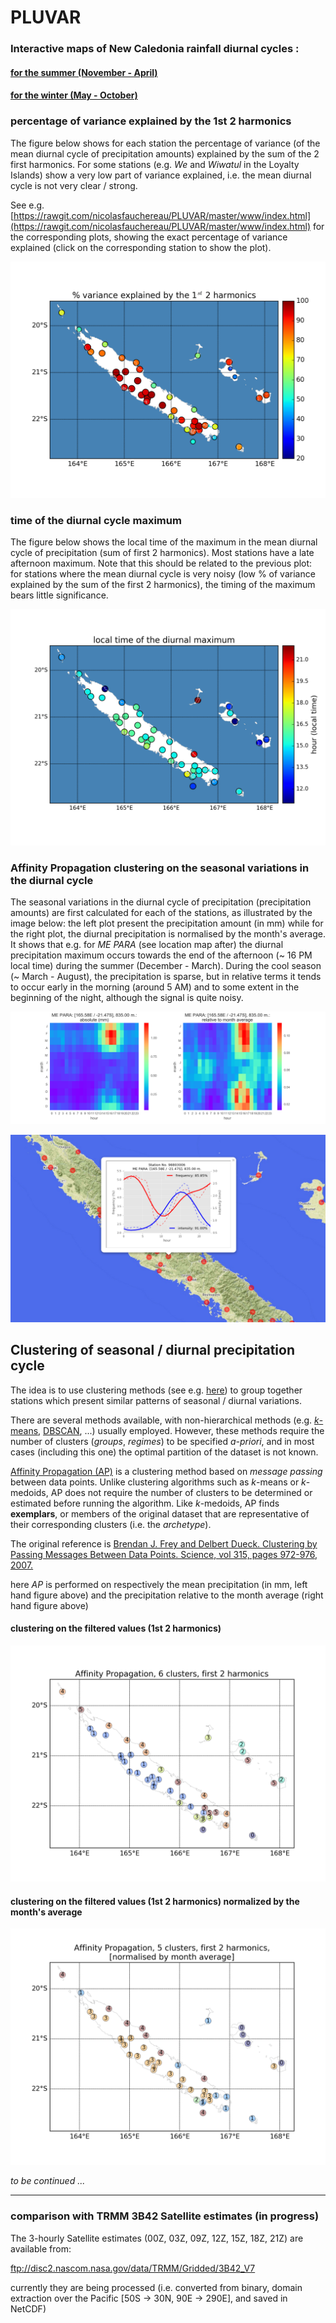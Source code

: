 # PLUVAR

### Interactive maps of New Caledonia rainfall diurnal cycles :

#### [for the summer (November - April)](https://rawgit.com/nicolasfauchereau/PLUVAR/master/www/index_summer.html)

#### [for the winter (May - October)](https://rawgit.com/nicolasfauchereau/PLUVAR/master/www/index_winter.html)

### percentage of variance explained by the 1st 2 harmonics

The figure below shows for each station the percentage of variance (of the mean diurnal cycle of precipitation amounts) explained by the sum of the 2 first harmonics. For some stations (e.g. *We* and *Wiwatul* in the Loyalty Islands) show a very low part of variance explained, i.e. the mean diurnal cycle is not very clear / strong.  

See e.g. [https://rawgit.com/nicolasfauchereau/PLUVAR/master/www/index.html](https://rawgit.com/nicolasfauchereau/PLUVAR/master/www/index.html) for the corresponding plots, showing the exact percentage of variance explained (click on the corresponding station to show the plot).

![var explained](https://raw.githubusercontent.com/nicolasfauchereau/PLUVAR/master/figures/map_var_explained_2harm.png "variance explained")

### time of the diurnal cycle maximum

The figure below shows the local time of the maximum in the mean diurnal cycle of precipitation (sum of first 2 harmonics). Most stations have a late afternoon maximum. Note that this should be related to the previous plot: for stations where the mean diurnal cycle is very noisy (low % of variance explained by the sum of the first 2 harmonics), the timing of the maximum bears little significance.

![max](https://raw.githubusercontent.com/nicolasfauchereau/PLUVAR/master/figures/position_max_diurnal_cycle.png "diurnal cycle maximum")

### Affinity Propagation clustering on the seasonal variations in the diurnal cycle

The seasonal variations in the diurnal cycle of precipitation (precipitation amounts)
are first calculated for each of the stations, as illustrated by the image below: the left plot present the precipitation amount (in mm) while for the right plot, the diurnal precipitation is normalised by the month's average. It shows that e.g. for *ME PARA* (see location map after) the diurnal precipitation maximum occurs towards the end of the afternoon (~ 16 PM local time) during the summer (December - March). During the cool season (~ March - August), the precipitation is sparse, but in relative terms it tends to occur early in the morning (around 5 AM) and to some extent in the beginning of the night, although the signal is quite noisy.

![heatmap](https://raw.githubusercontent.com/nicolasfauchereau/PLUVAR/master/figures/heatmap_month_hour_98803006.png "heatmap")

![MEPARA](https://raw.githubusercontent.com/nicolasfauchereau/PLUVAR/master/figures/MEPARA.png "MEPARA")

## Clustering of seasonal / diurnal precipitation cycle


The idea is to use clustering methods (see e.g. [here](https://en.wikipedia.org/wiki/Cluster_analysis)) to group together stations which present similar patterns of seasonal / diurnal variations.

There are several methods available, with non-hierarchical methods (e.g. [*k*-means](https://en.wikipedia.org/wiki/K-means_clustering), [DBSCAN](https://en.wikipedia.org/wiki/DBSCAN), ...) usually employed. However, these methods require the
number of clusters (*groups*, *regimes*) to be specified *a-priori*, and in most cases (including this one) the optimal partition of the dataset is not known.  

[Affinity Propagation (AP)](https://en.wikipedia.org/wiki/Affinity_propagation) is a clustering method based on *message passing* between data points. Unlike clustering algorithms such as *k*-means or *k*-medoids, AP does not require the number of clusters to be determined or estimated before running the algorithm. Like *k*-medoids, AP finds **exemplars**, or members of the original dataset that are representative of their corresponding clusters (i.e. the *archetype*).

The original reference is [Brendan J. Frey and Delbert Dueck. Clustering by Passing Messages Between Data Points. Science, vol 315, pages 972-976, 2007.](http://science.sciencemag.org/content/315/5814/972)

here *AP* is performed on respectively the mean precipitation (in mm, left hand figure above) and the precipitation relative to the month average (right hand figure above)

#### clustering on the filtered values (1st 2 harmonics)

![AP](https://raw.githubusercontent.com/nicolasfauchereau/PLUVAR/master/figures/classif_6clusters_AP_f.png "AP filtered")

#### clustering on the filtered values (1st 2 harmonics) normalized by the month's average

![AP](https://raw.githubusercontent.com/nicolasfauchereau/PLUVAR/master/figures/classif_5clusters_AP_f_d.png "AP filtered / normalized")

*to be continued ...*

<hr size=100>

### comparison with TRMM 3B42 Satellite estimates (in progress)

The 3-hourly Satellite estimates (00Z, 03Z, 09Z, 12Z, 15Z, 18Z, 21Z) are available from:

ftp://disc2.nascom.nasa.gov/data/TRMM/Gridded/3B42_V7

currently they are being processed (i.e. converted from binary, domain extraction over the Pacific [50S -> 30N, 90E -> 290E], and saved in NetCDF)
